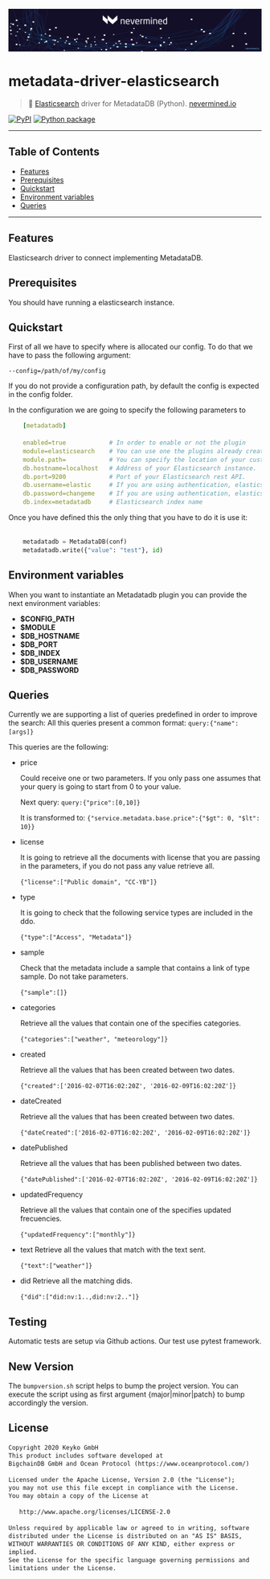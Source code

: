 [![banner](https://raw.githubusercontent.com/nevermined-io/assets/main/images/logo/banner_logo.png)](https://nevermined.io)

# metadata-driver-elasticsearch

>    🐳  [Elasticsearch](https://www.elastic.co/) driver for MetadataDB (Python).
> [nevermined.io](https://nevermined.io)

[![PyPI](https://img.shields.io/pypi/v/nevermined-metadata-driver-elasticsearch.svg)](https://pypi.org/project/nevermined-metadata-driver-elasticsearch/)
[![Python package](https://github.com/nevermined-io/metadata-driver-elasticsearch/workflows/Python%20package/badge.svg)](https://github.com/nevermined-io/metadata-driver-elasticsearch/actions)

---

## Table of Contents

  - [Features](#features)
  - [Prerequisites](#prerequisites)
  - [Quickstart](#quickstart)
  - [Environment variables](#environment-variables)
  - [Queries](#queries)

---

## Features

Elasticsearch driver to connect implementing MetadataDB.

## Prerequisites

You should have running a elasticsearch instance.

## Quickstart

First of all we have to specify where is allocated our config.
To do that we have to pass the following argument:

```
--config=/path/of/my/config
```

If you do not provide a configuration path, by default the config is expected in the config folder.

In the configuration we are going to specify the following parameters to

```yaml
    [metadatadb]

    enabled=true            # In order to enable or not the plugin
    module=elasticsearch    # You can use one the plugins already created. Currently we have elasticsearch, mongodb and bigchaindb.
    module.path=            # You can specify the location of your custom plugin.
    db.hostname=localhost   # Address of your Elasticsearch instance.
    db.port=9200            # Port of your Elasticsearch rest API.
    db.username=elastic     # If you are using authentication, elasticsearch username.
    db.password=changeme    # If you are using authentication, elasticsearch password.
    db.index=metadatadb     # Elasticsearch index name
```

Once you have defined this the only thing that you have to do it is use it:

```python

    metadatadb = MetadataDB(conf)
    metadatadb.write({"value": "test"}, id)

```

## Environment variables

When you want to instantiate an Metadatadb plugin you can provide the next environment variables:

- **$CONFIG_PATH**
- **$MODULE**
- **$DB_HOSTNAME**
- **$DB_PORT**
- **$DB_INDEX**
- **$DB_USERNAME**
- **$DB_PASSWORD**


## Queries

Currently we are supporting a list of queries predefined in order to improve the search:
All this queries present a common format: 
```query:{"name":[args]}```

This queries are the following:
- price
    
    Could receive one or two parameters. If you only pass one assumes that your query is going to start from 0 to your value.
        
    Next query:
    `query:{"price":[0,10]}`
    
    It is transformed to:
    `{"service.metadata.base.price":{"$gt": 0, "$lt": 10}}`
        
- license
    
    It is going to retrieve all the documents with license that you are passing in the parameters, 
    if you do not pass any value retrieve all.
        
    `{"license":["Public domain", "CC-YB"]}`
    
- type
    
    It is going to check that the following service types are included in the ddo.
    
    `{"type":["Access", "Metadata"]}`

- sample

    Check that the metadata include a sample that contains a link of type sample. Do not take parameters.
    
    `{"sample":[]}`
    
- categories

    Retrieve all the values that contain one of the specifies categories.
    
    `{"categories":["weather", "meteorology"]}`
    
- created

    Retrieve all the values that has been created between two dates. 

    `{"created":['2016-02-07T16:02:20Z', '2016-02-09T16:02:20Z']}`
    
- dateCreated

    Retrieve all the values that has been created between two dates. 
    
    `{"dateCreated":['2016-02-07T16:02:20Z', '2016-02-09T16:02:20Z']}`
    
- datePublished

    Retrieve all the values that has been published between two dates. 
    
    `{"datePublished":['2016-02-07T16:02:20Z', '2016-02-09T16:02:20Z']}`
    
- updatedFrequency

    Retrieve all the values that contain one of the specifies updated frecuencies.
    
    `{"updatedFrequency":["monthly"]}`

- text
    Retrieve all the values that match with the text sent.
    
    `{"text":["weather"]}`

- did
    Retrieve all the matching dids.
    
    `{"did":["did:nv:1..,did:nv:2.."]}`


## Testing

Automatic tests are setup via Github actions.
Our test use pytest framework.

## New Version

The `bumpversion.sh` script helps to bump the project version. You can execute the script using as first argument {major|minor|patch} to bump accordingly the version.

## License

```
Copyright 2020 Keyko GmbH
This product includes software developed at
BigchainDB GmbH and Ocean Protocol (https://www.oceanprotocol.com/)

Licensed under the Apache License, Version 2.0 (the "License");
you may not use this file except in compliance with the License.
You may obtain a copy of the License at

   http://www.apache.org/licenses/LICENSE-2.0

Unless required by applicable law or agreed to in writing, software
distributed under the License is distributed on an "AS IS" BASIS,
WITHOUT WARRANTIES OR CONDITIONS OF ANY KIND, either express or implied.
See the License for the specific language governing permissions and
limitations under the License.
```